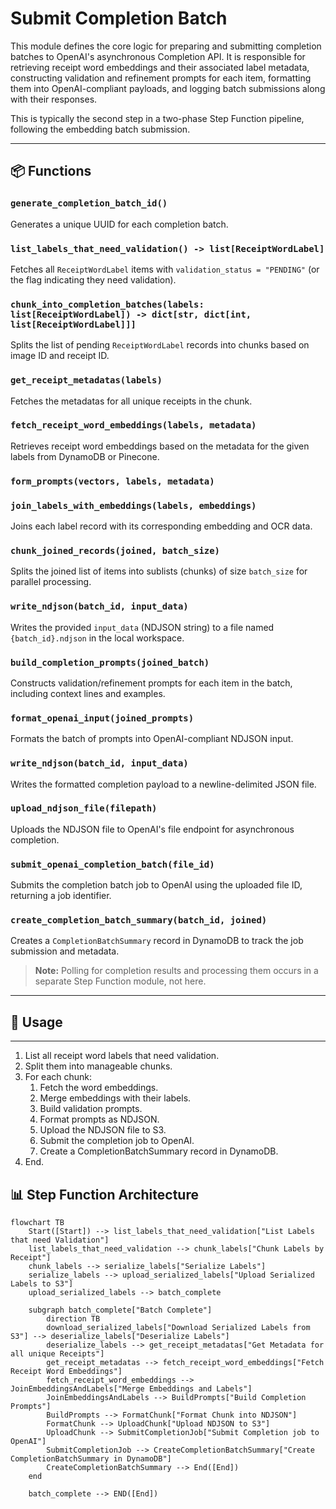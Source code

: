 # Submit Completion Batch

This module defines the core logic for preparing and submitting completion batches to OpenAI's asynchronous Completion API. It is responsible for retrieving receipt word embeddings and their associated label metadata, constructing validation and refinement prompts for each item, formatting them into OpenAI-compliant payloads, and logging batch submissions along with their responses.

This is typically the second step in a two-phase Step Function pipeline, following the embedding batch submission.

---

## 📦 Functions

### `generate_completion_batch_id()`

Generates a unique UUID for each completion batch.

### `list_labels_that_need_validation() -> list[ReceiptWordLabel]`

Fetches all `ReceiptWordLabel` items with `validation_status = "PENDING"` (or the flag indicating they need validation).

### `chunk_into_completion_batches(labels: list[ReceiptWordLabel]) -> dict[str, dict[int, list[ReceiptWordLabel]]]`

Splits the list of pending `ReceiptWordLabel` records into chunks based on image ID and receipt ID.

### `get_receipt_metadatas(labels)`

Fetches the metadatas for all unique receipts in the chunk.

### `fetch_receipt_word_embeddings(labels, metadata)`

Retrieves receipt word embeddings based on the metadata for the given labels from DynamoDB or Pinecone.

### `form_prompts(vectors, labels, metadata)`

### `join_labels_with_embeddings(labels, embeddings)`

Joins each label record with its corresponding embedding and OCR data.

### `chunk_joined_records(joined, batch_size)`

Splits the joined list of items into sublists (chunks) of size `batch_size` for parallel processing.

### `write_ndjson(batch_id, input_data)`

Writes the provided `input_data` (NDJSON string) to a file named `{batch_id}.ndjson` in the local workspace.

### `build_completion_prompts(joined_batch)`

Constructs validation/refinement prompts for each item in the batch, including context lines and examples.

### `format_openai_input(joined_prompts)`

Formats the batch of prompts into OpenAI-compliant NDJSON input.

### `write_ndjson(batch_id, input_data)`

Writes the formatted completion payload to a newline-delimited JSON file.

### `upload_ndjson_file(filepath)`

Uploads the NDJSON file to OpenAI's file endpoint for asynchronous completion.

### `submit_openai_completion_batch(file_id)`

Submits the completion batch job to OpenAI using the uploaded file ID, returning a job identifier.

### `create_completion_batch_summary(batch_id, joined)`

Creates a `CompletionBatchSummary` record in DynamoDB to track the job submission and metadata.

> **Note:** Polling for completion results and processing them occurs in a separate Step Function module, not here.

---

## 🧠 Usage

---

1. List all receipt word labels that need validation.
2. Split them into manageable chunks.
3. For each chunk:
   1. Fetch the word embeddings.
   2. Merge embeddings with their labels.
   3. Build validation prompts.
   4. Format prompts as NDJSON.
   5. Upload the NDJSON file to S3.
   6. Submit the completion job to OpenAI.
   7. Create a CompletionBatchSummary record in DynamoDB.
4. End.

## 📊 Step Function Architecture

```mermaid
flowchart TB
    Start([Start]) --> list_labels_that_need_validation["List Labels that need Validation"]
    list_labels_that_need_validation --> chunk_labels["Chunk Labels by Receipt"]
    chunk_labels --> serialize_labels["Serialize Labels"]
    serialize_labels --> upload_serialized_labels["Upload Serialized Labels to S3"]
    upload_serialized_labels --> batch_complete

    subgraph batch_complete["Batch Complete"]
        direction TB
        download_serialized_labels["Download Serialized Labels from S3"] --> deserialize_labels["Deserialize Labels"]
        deserialize_labels --> get_receipt_metadatas["Get Metadata for all unique Receipts"]
        get_receipt_metadatas --> fetch_receipt_word_embeddings["Fetch Receipt Word Embeddings"]
        fetch_receipt_word_embeddings --> JoinEmbeddingsAndLabels["Merge Embeddings and Labels"]
        JoinEmbeddingsAndLabels --> BuildPrompts["Build Completion Prompts"]
        BuildPrompts --> FormatChunk["Format Chunk into NDJSON"]
        FormatChunk --> UploadChunk["Upload NDJSON to S3"]
        UploadChunk --> SubmitCompletionJob["Submit Completion job to OpenAI"]
        SubmitCompletionJob --> CreateCompletionBatchSummary["Create CompletionBatchSummary in DynamoDB"]
        CreateCompletionBatchSummary --> End([End])
    end

    batch_complete --> END([End])
```
